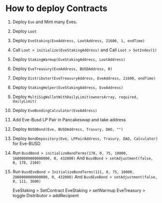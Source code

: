 # How to deploy Contracts

1. Deploy `Eve` and Mint many Eves.
2. Deploy `Loot`
3. Deploy `EveStaking(EveAddress, LootAddress, 21600, 1, endTime)`
4. Call `Loot > initialize(EveStakingAddress)` and Call `Loot > SetIndex(1)`
5. Deploy `StakingWarmup(EveStakingAddress, LootAddress)`
6. Deploy `EveTreasury(EveAddress, BUSDAddress, 0)`
7. Deploy `Distributor(EveTreasuryAddress, EveAddress, 21600, endTime)`
8. Deploy `StakingHelper(EveStakingAddress, EveAddress)`
9. Deploy `MultiSigWalletWithDailyLimit(ownersArray, required, dailyLimit)`
10. Deploy `EveBondingCalculator(EveAddress)`
11. Add Eve-Busd LP Pair in Pancakeswap and take address
12. Deploy `BUSDBond(Eve, BUSDAddress, Trasury, DAO, "")`
13. Deploy `BondDepository(Eve, LPPairAddress, Trasury, DAO, Calculator)` for Eve-BUSD
14. Run `BusdBond > initializeBondTerms(178, 0, 75, 10000, 16000000000000000, 0, 432000)`
    And `BusdBond > setAdjustment(false, 0, 178, 2160)`
15. Run `BusdEveBond > InitializeBondTerms(111, 0, 75, 10000, 2000000000000000, 0, 432000)`
    And `BusdEveBond > setAdjustment(false, 0, 111, 3600)`

    EveStaking > SetContract
    EveStaking > setWarmup
    EveTreasury > toggle
    Distributor > addRecipient
